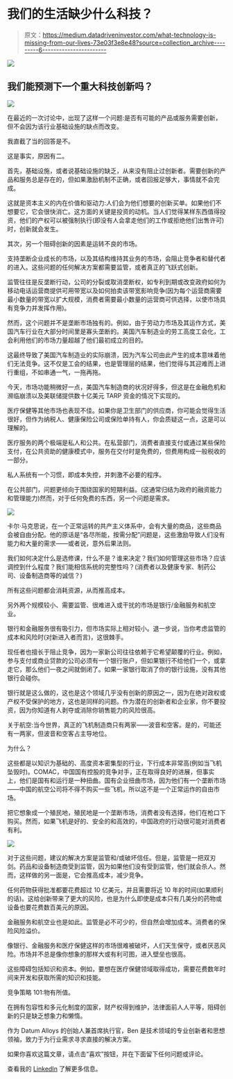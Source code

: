 # 我们的生活缺少什么科技？

> 原文：<https://medium.datadriveninvestor.com/what-technology-is-missing-from-our-lives-73e03f3e8e48?source=collection_archive---------6----------------------->

[![](img/e7be347bd3cd8a8c2ef3505101efd2fb.png)](http://www.track.datadriveninvestor.com/1B9E)

## 我们能预测下一个重大科技创新吗？

![](img/fc9a01411f15473c4654f21296b7d121.png)

在最近的一次讨论中，出现了这样一个问题:是否有可能的产品或服务需要创新，但不会因为该行业基础设施的缺点而改变。

我直截了当的回答是不。

这是事实，原因有二。

首先，基础设施，或者说基础设施的缺乏，从来没有阻止过创新者。需要创新的产品和服务总是存在的，但如果激励机制不正确，或者回报足够大，事情就不会完成。

这就是资本主义的内在价值和驱动力:人们会为他们想要的创新买单。如果他们不想要它，它会很快消亡。这方面的关键是投资的动机。当人们觉得某样东西值得投资，他们的产权可以被强制执行(即没有人会拿走他们的工作或拒绝他们出售许可)时，创新就会发生。

其次，另一个阻碍创新的因素是运转不良的市场。

支持垄断企业成长的市场，以及其结构维持其业务的市场，会阻止竞争者和替代者的进入。这些问题的任何解决方案都需要监管，或者真正的飞跃式创新。

监管往往是反垄断行动，公司的分裂或取消垄断权，如专利到期或改变政府如何为移动电话运营商提供可用带宽以及如何拍卖该带宽影响竞争(因为每个运营商需要最小数量的带宽以扩大规模，消费者需要最小数量的运营商可供选择，以使市场具有竞争力并发挥作用)。

然而，这个问题并不是垄断市场独有的。例如，由于劳动力市场及其运作方式，美国汽车行业在大部分时间里是寡头垄断的。美国汽车制造业的劳工高度工会化，工会利用他们的市场力量超越了他们最初成立的目的。

这最终导致了美国汽车制造业的实际崩溃，因为汽车公司由此产生的成本意味着他们无法竞争。这不仅是工会的结果，也是管理层的结果，他们觉得与其迎难而上进行重组，不如串通一气，一拖再拖。

今天，市场功能稍微好一点，美国汽车制造商的状况好得多，但这是在金融危机和濒临崩溃以及美联储提供数十亿美元 TARP 资金的情况下实现的。

医疗保健等其他市场也表现不佳。如果你是卫生部门的供应商，你可能会觉得生活很好，但作为纳税人、健康保险公司或保险单持有人，你会质疑这一点，这是可以理解的。

医疗服务的两个极端是私人和公共。在私营部门，消费者直接支付或通过某些保险支付，在公共资助的健康模式中，服务在交付时是免费的，但费用构成一般税收的一部分。

私人系统有一个习惯，即成本失控，并刺激不必要的程序。

在公共部门，问题更倾向于围绕国家的短期利益。(这通常归结为政府的融资能力和管理能力)然而，对于任何免费的东西，另一个问题是需求。

![](img/a0ff270a5b95f0dd2266160bb709d066.png)

卡尔·马克思说，在一个正常运转的共产主义体系中，会有大量的商品，这些商品会被自由分配。他的原话是“各尽所能，按需分配”问题是，这些激励导致人们没有能力和大量的需求——或者说，意外后果法则。

我们如何决定什么是选修课，什么不是？谁来决定？我们如何管理这些市场？应该调控到什么程度？我们能相信系统的完整性吗？(消费者以及健康专家、制药公司、设备制造商等的诚信？)

所有这些问题都会消耗资源，从而推高成本。

另外两个规模较小、需要监管、很难进入或干扰的市场是银行/金融服务和航空业。

银行和金融服务很有吸引力，但市场实际上相对较小。退一步说，当你考虑监管的成本和风险时(对新进入者而言)，这很棘手。

现任者也擅长于阻止竞争，因为一家新公司往往依赖于它希望颠覆的行业。例如，参与支付或商业贷款的公司必须有一个银行账户，但如果银行不给他们一个，或拿走它，那么他们一夜之间就倒闭了。如果一家银行取消了你的银行设施，没有其他银行会碰你。

银行就是这么做的，这也是这个领域几乎没有创新的原因之一，因为在绝对政权或产权不受保护的地方，这也是同样的问题。作为潜在的创新者和企业家，你不要投资，因为你知道有人剥夺或消除你销售能力的风险很高。

关于航空:当今世界，真正的飞机制造商只有两家——波音和空客。是的，可能还有一两家，但波音和空客占主导地位。

为什么？

这些都是以知识为基础的、高度资本密集型的行业，下行成本非常高(例如当飞机坠毁时)。COMAC，中国国有控股的竞争对手，正在取得良好的进展，但事实上，他们是国有和运行是一种扭曲。国有企业扭曲市场，因为他们有一个垄断市场——中国的航空公司将不得不购买一些飞机，所以这不是一个正常运作的自由市场。

把它想象成一个殖民地，殖民地是一个垄断市场，消费者没有选择，他们在枪口下购买。然而，如果飞机是好的、安全的和高效的，中国政府的行动很可能对消费者有利。

![](img/62bc18cd4e22dd7e9b36cead47730296.png)

对于这些问题，建议的解决方案是监管和/或破坏信任。但是，监管是一把双刃剑。药品和设备制造商受到监管，因为如果他们没有受到监管，他们就会杀人。然而，这样做的另一面是，它会推高成本，减少竞争。

任何药物获得批准都要花费超过 10 亿美元，并且需要将近 10 年的时间(如果顺利的话)。这给创新带来了更大的风险，也是为什么即使是成本只有几美分的药物或设备也要花费数百美元的原因。

金融服务和航空业也是如此。监管是必不可少的，但自然会增加成本。消费者的保险风险溢价。

像银行、金融服务和医疗保健这样的市场很难被破坏，人们天生保守，或者厌恶风险。市场并不总是像你想象的那样大或有利可图，进入壁垒也很高。

这些障碍包括知识和资本。例如，要想在医疗保健领域取得成功，需要花费数年时间来开发和获取所需的知识和技能。

竞争策略 101:物有所值。

在拥有包容性和多元化制度的国家，财产权得到维护，法律面前人人平等，阻碍创新的只是缺乏想象力和懒惰。

作为 Datum Alloys 的创始人兼首席执行官，Ben 是技术领域的专业创新者和思想领袖，致力于为行业需求寻求直接的解决方案。

如果你喜欢这篇文章，请点击“喜欢”按钮，并在下面留下任何问题或评论。

查看我的 [LinkedIn](https://www.linkedin.com/in/pbnscott/) 了解更多信息。